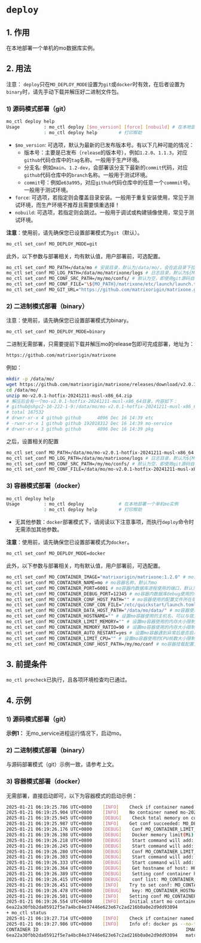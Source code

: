 # `deploy`
## 1. 作用
在本地部署一个单机的mo数据库实例。

## 2. 用法
注意： `deploy`只在`MO_DEPLOY_MODE`设置为`git`或`docker`时有效，在后者设置为`binary`时，请先手动下载并解压好二进制文件包。
### 1) 源码模式部署（git）
```bash
mo_ctl deploy help
Usage         : mo_ctl deploy [$mo_version] [force] [nobuild] # 在本地部署一个单机mo实例
              : mo_ctl deploy help        # 打印帮助
```

- `$mo_version`: 可选项，默认为最新的已发布版本号。有以下几种可能的情况：
  - 版本号：主要是已发布（`release`的版本号），例如`1.2.0`、`1.1.3`，对应`github`代码仓库中的`tag`名称。一般用于生产环境。
  - 分支名: 例如`main`、`1.2-dev`，会部署该分支下最新的`commit`代码，对应`github`代码仓库中的`branch`名称。一般用于测试环境。
  - `commit`号：例如`e63a995`，对应`github`代码仓库中的任意一个`commmit`号。一般用于测试环境。
- `force`: 可选项，若指定则会覆盖目录安装。一般用于重复安装使用，常见于测试环境，而生产环境不推荐且需要慎重选择！
- `nobuild`: 可选项，若指定则会跳过。一般用于调试或构建镜像使用，常见于测试环境。

**注意**：使用前，请先确保您已设置部署模式为`git`（默认）。
```bash
mo_ctl set_conf MO_DEPLOY_MODE=git
```
此外，以下参数与部署相关，均有默认值，用户部署前，可选配置。
```bash
mo_ctl set_conf MO_PATH=/data/mo # 安装目录，默认为/data/mo/，会在此目录下拉取git源码到matrixone目录下
mo_ctl set_conf MO_LOG_PATH=/data/mo/matrixone/logs # 日志目录，默认为${MO_PATH}/matrixone/logs
mo_ctl set_conf MO_CONF_SRC_PATH=/my/mo/confs/ # 默认为空，即使用git源码自带的配置文件。如果设置，则会拷贝此目录下的cn.toml、tn.toml、log.toml文件到${MO_PATH}/matrixone/etc/launch/目录并替换默认配置文件
mo_ctl set_conf MO_CONF_FILE="\${MO_PATH}/matrixone/etc/launch/launch.toml" # 设置MO启动时的配置文件路径，可以用相关的变量（例如已设置好的MO_PATH），但需要注意用\$转义
mo_ctl set_conf MO_GIT_URL="https://github.com/matrixorigin/matrixone.git" # 设置代码拉取所在的git仓库url地址，如果国内遇到网络问题，可以通过代理拉取，例如：https://githubfast.com/matrixorigin/matrixone.git 或 https://gh-proxy.com/github.com/matrixorigin/matrixone.git
```

### 2) 二进制模式部署（binary）

注意：使用前，请先确保您已设置部署模式为binary。

```bash
mo_ctl set_conf MO_DEPLOY_MODE=binary
```

二进制无需部署，只需要提前下载并解压mo的release包即可完成部署，地址为：
```bash
https://github.com/matrixorigin/matrixone
```

例如：
```bash
mkdir -p /data/mo/
wget https://github.com/matrixorigin/matrixone/releases/download/v2.0.1-hotfix-20241211/mo-v2.0.1-hotfix-20241211-musl-x86_64.zip -O /data/mo/mo-v2.0.1-hotfix-20241211-musl-x86_64.zip
cd /data/mo/
unzip mo-v2.0.1-hotfix-20241211-musl-x86_64.zip 
# 解压后会有一个mo-v2.0.1-hotfix-20241211-musl-x86_64目录，内容如下：
# github@shpc2-10-222-1-9:/data/mo/mo-v2.0.1-hotfix-20241211-musl-x86_64$ ll
# total 187532
# drwxr-xr-x 4 github github      4096 Dec 16 14:39 etc
# -rwxr-xr-x 1 github github 192018312 Dec 16 14:39 mo-service
# drwxr-xr-x 3 github github      4096 Dec 16 14:39 pkg
```

之后，设置相关的配置
```bash
mo_ctl set_conf MO_PATH=/data/mo/mo-v2.0.1-hotfix-20241211-musl-x86_64
mo_ctl set_conf MO_LOG_PATH=/data/mo/matrixone/logs # 日志目录，默认为${MO_PATH}/matrixone/logs
mo_ctl set_conf MO_CONF_SRC_PATH=/my/mo/confs/ # 默认为空，即使用git源码自带的配置文件。如果设置，则会拷贝此目录下的cn.toml、tn.toml、log.toml文件到${MO_PATH}/etc/launch/目录并替换默认配置文件
mo_ctl set_conf MO_CONF_FILE=/data/mo/mo-v2.0.1-hotfix-20241211-musl-x86_64/etc/launch/launch.toml
```


### 3) 容器模式部署（docker）
```bash
mo_ctl deploy help
Usage         : mo_ctl deploy             # 在本地部署一个单机mo实例
              : mo_ctl deploy help        # 打印帮助
```
- 无其他参数：`docker`部署模式下，请阅读以下注意事项，而执行`deploy`命令时无需添加其他参数。

**注意**：使用前，请先确保您已设置部署模式为`docker`。
```bash
mo_ctl set_conf MO_DEPLOY_MODE=docker
```
此外，以下参数与部署相关，均有默认值，用户部署前，可选配置。
```bash
mo_ctl set_conf MO_CONTAINER_IMAGE="matrixorigin/matrixone:1.2.0" # mo镜像全名，默认为最新已发布版本的镜像全名，格式为${image_repo_address}/${image_name}:${image_tag}
mo_ctl set_conf MO_CONTAINER_NAME=mo # mo容器名称，默认为mo
mo_ctl set_conf MO_CONTAINER_PORT=6001 # mo容器内数据库进程使用的端口，默认为6001
mo_ctl set_conf MO_CONTAINER_DEBUG_PORT=12345 # mo容器内数据库debug使用的端口，默认为12345
mo_ctl set_conf MO_CONTAINER_CONF_HOST_PATH="" # mo容器使用的配置文件所在宿主机的目录，默认为空，可以设置，但需要准备好对应文件，例如设置为/data/mo/conf/，则需要在里面准备好tn.toml、cn.toml、log.toml、launch.toml文件
mo_ctl set_conf MO_CONTAINER_CONF_CON_FILE="/etc/quickstart/launch.toml" # mo容器内使用的配置文件路径，默认是/etc/quickstart/launch.toml
mo_ctl set_conf MO_CONTAINER_DATA_HOST_PATH="/data/mo/data/" # mo容器使用的数据目录对应的宿主机目录，默认为空，但建议设置为一个用户指定的目录，例如/data/mo/data/
mo_ctl set_conf MO_CONTAINER_HOSTNAME="" # 设置mo容器使用的主机名，可以与宿主机的主机名一致，例如myhost
mo_ctl set_conf MO_CONTAINER_LIMIT_MEMORY="" # 设置mo容器使用的内存大小限制的数值，单位为mb，例如10240，代表限制容器只能使用10240mb大小的内存
mo_ctl set_conf MO_CONTAINER_MEMORY_RATIO=90 # 设置mo容器使用的内存大小限制所占宿主机总内存大小的比例。但注意，如果设置了MO_CONTAINER_LIMIT_MEMORY，则该配置项无效，会被前者覆盖
mo_ctl set_conf MO_CONTAINER_AUTO_RESTART=yes # 设置mo容器遇到异常后是否启动重启
mo_ctl set_conf MO_CONTAINER_LIMIT_CPU="" # 设置mo容器使用的CPU核数大小限制的数值，例如8，代表限制容器只能使用8核大小的cpu
mo_ctl set_conf MO_CONTAINER_CONF_HOST_PATH=/my/mo/conf # mo容器挂载配置文件在宿主机上的目录，默认为空，即使用容器自带的配置文件。若有修改配置文件需求，可按此设置
```

## 3. 前提条件
`mo_ctl precheck`已执行，且各项环境检查均已通过。

## 4. 示例
### 1) 源码模式部署（git）
**示例1：** 无mo_service进程运行情况下，启动mo。


### 2) 二进制模式部署（binary）
与源码部署模式（git）示例一致，请参考上文。

### 3) 容器模式部署（docker）
无需部署，直接启动即可，以下为容器模式的启动示例：
```bash
2025-01-21 06:19:25.786 UTC+0800    [INFO]    Check if container named mo-20250121_060453 is running
2025-01-21 06:19:25.904 UTC+0800    [INFO]    No container named mo-20250121_060453 is running
2025-01-21 06:19:25.945 UTC+0800    [DEBUG]    Check total memory on current machine, command: free -m | awk 'NR==2{print }', result(Mi): 15884
2025-01-21 06:19:25.987 UTC+0800    [INFO]    Get conf succeeded: MO_DEPLOY_MODE="docker"
2025-01-21 06:19:26.176 UTC+0800    [DEBUG]    Conf MO_CONTAINER_LIMIT_MEMORY is empty, will set docker memory limit as 95% of total memory
2025-01-21 06:19:26.198 UTC+0800    [DEBUG]    Docker memory limit(Mi): 15089, GO memory limit(Mi): 9053
2025-01-21 06:19:26.218 UTC+0800    [DEBUG]    Start command will add: --memory=15089m
2025-01-21 06:19:26.245 UTC+0800    [DEBUG]    Start command will add: --env GOMEMLIMIT=9053MiB
2025-01-21 06:19:26.280 UTC+0800    [DEBUG]    Conf MO_CONTAINER_LIMIT_CPU is set as 4, total cpu cores: 8
2025-01-21 06:19:26.303 UTC+0800    [DEBUG]    Start command will add: --cpus=4
2025-01-21 06:19:26.333 UTC+0800    [DEBUG]    Start command will add: --restart=always
2025-01-21 06:19:26.364 UTC+0800    [DEBUG]    Get hostname of host: HOST-10-222-4-2
2025-01-21 06:19:26.389 UTC+0800    [DEBUG]    Setting conf container hostname: MO_CONTAINER_HOSTNAME=HOST-10-222-4-2
2025-01-21 06:19:26.415 UTC+0800    [DEBUG]    conf list: MO_CONTAINER_HOSTNAME=HOST-10-222-4-2
2025-01-21 06:19:26.451 UTC+0800    [INFO]    Try to set conf: MO_CONTAINER_HOSTNAME="HOST-10-222-4-2"
2025-01-21 06:19:26.478 UTC+0800    [DEBUG]    key: MO_CONTAINER_HOSTNAME, value: HOST-10-222-4-2
2025-01-21 06:19:26.501 UTC+0800    [INFO]    Setting conf MO_CONTAINER_HOSTNAME="HOST-10-222-4-2"
2025-01-21 06:19:26.554 UTC+0800    [INFO]    Initial start mo container: docker run -d  -v /data/cus_reg/mo/20250121_060453/matrixone/mo-data:/mo-data:rw -p 9876:12345 -p 6001:6001 --name mo-20250121_060453 --memory=15089m --env GOMEMLIMIT=9053MiB --cpus=4 --restart=always --hostname HOST-10-222-4-2 -v /data/cus_reg/mo/20250121_060453/matrixone/conf/:/etc:rw --entrypoint /mo-service matrixone:2.0-dev_15c83060 -debug-http :12345  -launch /etc/launch.toml
6ea22a30fbb2da05912f5e7a4bc84e37446e623e67c2ad216b0a0e2d9dd93094
+ mo_ctl status
2025-01-21 06:19:27.714 UTC+0800    [INFO]    Check if container named mo-20250121_060453 is running
2025-01-21 06:19:27.986 UTC+0800    [INFO]    Info of: docker ps --no-trunc --filter name=mo-20250121_060453
CONTAINER ID                                                       IMAGE                        COMMAND                                                     CREATED        STATUS                  PORTS                                                                                    NAMES
6ea22a30fbb2da05912f5e7a4bc84e37446e623e67c2ad216b0a0e2d9dd93094   matrixone:2.0-dev_15c83060   "/mo-service -debug-http :12345 -launch /etc/launch.toml"   1 second ago   Up Less than a second   0.0.0.0:6001->6001/tcp, :::6001->6001/tcp, 0.0.0.0:9876->12345/tcp, :::9876->12345/tcp   mo-20250121_060453
```